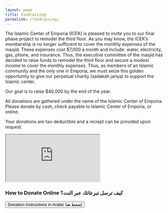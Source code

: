 ```yaml
---
layout: page
title: Fundraising
permalink: /fundraising/
---
```


The Islamic Center of Emporia (ICEK) is pleased to invite you to our final phase project to remodel the third floor. As you may know, the ICEK’s membership is no longer sufficient to cover the monthly expenses of the masjid. These expenses cost $7,000 a month and include: water, electricity, gas, phone, and insurance. Thus, the executive committee of the masjid has decided to raise funds to remodel the third floor and secure a modest income to cover the monthly expenses. Thus, as members of an Islamic community and the only one in Emporia, we must seize this golden opportunity to give our perpetual charity (sadakah jariya) to support the Islamic center.

Our goal is to raise $40,000 by the end of the year.

All donations are gathered under the name of the Islamic Center of Emporia. Please donate by cash, check payable to Islamic Center of Emporia, or online.

Your donations are tax-deductible and a reciept can be provided upon request.

<!-- 16:9 aspect ratio -->
<div class="embed-responsive embed-responsive-16by9">
  <iframe class="embed-responsive-item" src="https://www.youtube.com/embed/-k_8FPPGOf4"></iframe>
</div>

### How to Donate Online كيف ترسل تبرعاتك عبر النت؟
<a href="/docs/fundraising-donation-invitation-in-arabic.pdf" title="Fundraising Donation Invitation in Arabic"><button class="btn btn-primary">Donation Instructions in Arabic إضغط هنا</button></a>
